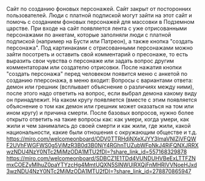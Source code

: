 Сайт по созданию фоновых персонажей.
Сайт закрыт от посторонних пользователей.
Люди с платной подпиской могут зайти на этот сайт и помочь с созданием фоновых персонажей для массовки в Подземном царстве.
При входе на сайт появляется лента с уже отрисованными персонажами по анкетам, которые заполняли люди с платной подпиской (например на Бусти или Патреон), а также кнопка "создать персонажа".
Под картинаками с отрисованными персонажами можно зайти посотреть и оставить свой комментарий о пресонаже, то есть выразить свои чувства о персонаже или задать вопрос другим комментаторам или создателю отрисовки.
После нажатия кнопки "создать персонажа" перед человеком появится меню с анкетой по созданию пперсонажа, в меню входит:
Вопросы с вариантами ответа: демон или грешник (всплывает объяснение о различиях между ними), после этого надо ответить на вопрос, если выбрал демона какому виду он принадлежит. На каком кругу появляется (вместе с этим появляется объяснение о том как демон или грешник может оказаться на том или ином кругу) и причина смерти.
После базовых вопросов, нужно более открыто ответить на такие вопросы как: как умери, когда умери, как жили и чем занимались до своей смерти и как жили, где жили, какой национальности, какие были отношения с окружающим обществе и т.д.
https://miro.com/welcomeonboard/ODV0TTRHdjNXeXJYY3lmaVNlZjVFQWF2UVhFWGFWS0g5VjMzR3B0d3B0NjY4RGhnTUZubWFpNkJ4RjFQNXJRRXwzNDU4NzY0NTc2MjMzODA1MTU2fDI=?share_link_id=557168329878
https://miro.com/welcomeonboard/SDBCZ1E1TDd4VUNDUHVBeExLTTFZNmxCOEZyMlhuZ0paYTYzcHg4MmtUQXN5SlNWUlRXQjFnMHRIVVNoeHJxd3wzNDU4NzY0NTc2MjMzODA1MTU2fDI=?share_link_id=278870865947
